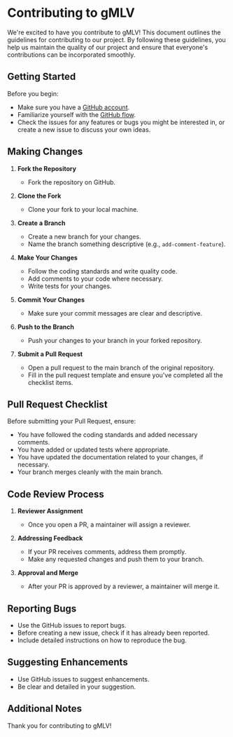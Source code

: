 # Contributing to gMLV

We're excited to have you contribute to gMLV! This document outlines the guidelines for contributing to our project. By following these guidelines, you help us maintain the quality of our project and ensure that everyone's contributions can be incorporated smoothly.

## Getting Started

Before you begin:

- Make sure you have a [GitHub account](https://github.com/signup/free).
- Familiarize yourself with the [GitHub flow](https://guides.github.com/introduction/flow/).
- Check the issues for any features or bugs you might be interested in, or create a new issue to discuss your own ideas.

## Making Changes

1. **Fork the Repository**
   - Fork the repository on GitHub.

2. **Clone the Fork**
   - Clone your fork to your local machine.

3. **Create a Branch**
   - Create a new branch for your changes. 
   - Name the branch something descriptive (e.g., `add-comment-feature`).

4. **Make Your Changes**
   - Follow the coding standards and write quality code.
   - Add comments to your code where necessary.
   - Write tests for your changes.

5. **Commit Your Changes**
   - Make sure your commit messages are clear and descriptive.

6. **Push to the Branch**
   - Push your changes to your branch in your forked repository.

7. **Submit a Pull Request**
   - Open a pull request to the main branch of the original repository.
   - Fill in the pull request template and ensure you've completed all the checklist items.

## Pull Request Checklist

Before submitting your Pull Request, ensure:

- You have followed the coding standards and added necessary comments.
- You have added or updated tests where appropriate.
- You have updated the documentation related to your changes, if necessary.
- Your branch merges cleanly with the main branch.

## Code Review Process

1. **Reviewer Assignment**
   - Once you open a PR, a maintainer will assign a reviewer.

2. **Addressing Feedback**
   - If your PR receives comments, address them promptly.
   - Make any requested changes and push them to your branch.

3. **Approval and Merge**
   - After your PR is approved by a reviewer, a maintainer will merge it.

## Reporting Bugs

- Use the GitHub issues to report bugs.
- Before creating a new issue, check if it has already been reported.
- Include detailed instructions on how to reproduce the bug.
<!-- Add Tags here when implemented -->


## Suggesting Enhancements

- Use GitHub issues to suggest enhancements.
- Be clear and detailed in your suggestion.

## Additional Notes


Thank you for contributing to gMLV!
